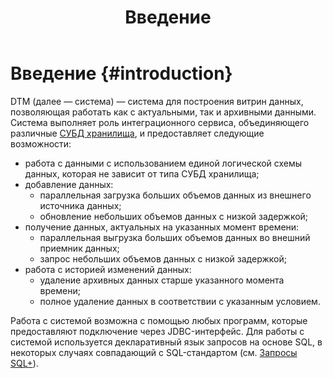 ﻿---
layout: default
title: Введение
nav_order: 1
has_children: true
has_toc: false
---

# Введение {#introduction}

DTM (далее — система) — система для построения витрин данных, позволяющая работать как с актуальными, так и архивными данными.
Система выполняет роль интеграционного сервиса, объединяющего различные [СУБД хранилища](supported_DBMS/supported_DBMS.md), 
и предоставляет следующие возможности:
* работа с данными с использованием единой логической схемы данных, которая не зависит от типа СУБД хранилища;
* добавление данных:
  * параллельная загрузка больших объемов данных из внешнего источника данных;
  * обновление небольших объемов данных с низкой задержкой;
* получение данных, актуальных на указанных момент времени:
  * параллельная выгрузка больших объемов данных во внешний приемник данных;
  * запрос небольших объемов данных с низкой задержкой;
* работа с историей изменений данных:
  * удаление архивных данных старше указанного момента времени;
  * полное удаление данных в соответствии с указанным условием.
    
Работа с системой возможна с помощью любых программ, которые предоставляют подключение через JDBC-интерфейс. 
Для работы с системой используется декларативный язык запросов на основе SQL, в некоторых случаях совпадающий 
с SQL-стандартом (см. [Запросы SQL+](../reference/sql_plus_requests/sql_plus_requests.md)).  